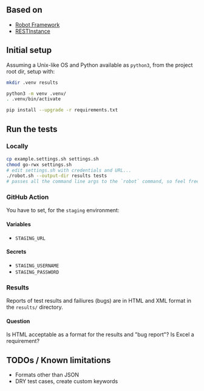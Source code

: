 ## Based on
* [Robot Framework](https://robotframework.org/)
* [RESTInstance](https://github.com/asyrjasalo/RESTinstance)

## Initial setup
Assuming a Unix-like OS and Python available as `python3`, from the project root dir, setup with:
```bash
mkdir .venv results

python3 -m venv .venv/
. .venv/bin/activate

pip install --upgrade -r requirements.txt
```

## Run the tests

### Locally

```bash
cp example.settings.sh settings.sh
chmod go-rwx settings.sh
# edit settings.sh with credentials and URL...
./robot.sh --output-dir results tests
# passes all the command line args to the `robot` command, so feel free to customize
```

### GitHub Action

You have to set, for the `staging` environment:

#### Variables

* `STAGING_URL`

#### Secrets

* `STAGING_USERNAME`
* `STAGING_PASSWORD`

### Results

Reports of test results and failiures (bugs) are in HTML and XML format in the `results/` directory.

#### Question
Is HTML acceptable as a format for the results and "bug report"? Is Excel a requirement?

## TODOs / Known limitations
* Formats other than JSON
* DRY test cases, create custom keywords



